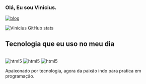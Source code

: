 ### Olá, Eu sou Vinicius.

[![blog](https://img.shields.io/badge/dev.to-0A0A0A?style=for-the-badge&logo=devdotto&logoColor=white)](https://www.youtube.com/@primeiroconcurso)


![Vinicius GitHub stats](https://github-readme-stats.vercel.app/api?username=ViniciDev&show_icons=true&theme=transparent)

## Tecnologia que eu uso no meu dia


<div style="display: inline_black"><br/>
  <img aling="center" alt="html5" src="https://img.shields.io/badge/HTML5-E34F26?style=for-the-badge&logo=html5&logoColor=white" /> 
 <img aling="center" alt="html5" src="https://img.shields.io/badge/Java-ED8B00?style=for-the-badge&logo=openjdk&logoColor=white" /> 
 <img aling="center" alt="html5" src="https://img.shields.io/badge/MySQL-00000F?style=for-the-badge&logo=mysql&logoColor=white" /> 
 </div>

 Apaixonado por tecnologia, agora da paixão indo para pratica em programação.
